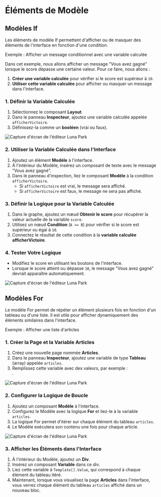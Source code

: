 <script setup lang="ts">
import {LogicType} from "@luna-park/logicnodes";

import Screen2 from '/assets/images/layout/templates/screen2.png';
import Screen3 from '/assets/images/layout/templates/screen3.png';
import Screen6 from '/assets/images/layout/templates/screen6.png';
</script>

# Éléments de Modèle

## Modèles If

Les éléments de modèle If permettent d'afficher ou de masquer des éléments de l'interface en fonction d'une condition.

Exemple : Afficher un message conditionnel avec une variable calculée

Dans cet exemple, nous allons afficher un message "Vous avez gagné" lorsque le score dépasse une certaine valeur. Pour ce faire, nous allons :

1. **Créer une variable calculée** pour vérifier si le score est supérieur à `10`.
2. **Utiliser cette variable calculée** pour afficher ou masquer un message dans l'interface.

### 1. Définir la Variable Calculée

1. Sélectionnez le composant **Layout**.
2. Dans le panneau **Inspecteur**, ajoutez une variable calculée appelée `afficherVictoire`.
3. Définissez-la comme un **booléen** (vrai ou faux).

![Capture d'écran de l'éditeur Luna Park](/assets/images/layout/templates/screen1.png)

### 2. Utiliser la Variable Calculée dans l'Interface

1. Ajoutez un élément **Modèle** à l'interface.
2. À l'intérieur du Modèle, insérez un composant de texte avec le message "Vous avez gagné".
3. Dans le panneau d'inspection, liez le composant **Modèle** à la condition `afficherVictoire`.
    - Si `afficherVictoire` est vrai, le message sera affiché.
    - Si `afficherVictoire` est faux, le message ne sera pas affiché.

<DImage
:src="Screen2"
alt="Screenshot of the Luna Park editor"
/>

### 3. Définir la Logique pour la Variable Calculée

1. Dans le graphe, ajoutez un nœud **Obtenir le score** pour récupérer la valeur actuelle de la variable `score`.
2. Utilisez un nœud **Condition** (`A >= B`) pour vérifier si le score est supérieur ou égal à `10`.
3. Connectez le résultat de cette condition à la **variable calculée afficherVictoire**.

<DImage
:src="Screen3"
alt="Screenshot of the Luna Park editor"
/>

### 4. Tester Votre Logique

- Modifiez le score en utilisant les boutons de l'interface.
- Lorsque le score atteint ou dépasse `10`, le message "Vous avez gagné" devrait apparaître automatiquement.

![Capture d'écran de l'éditeur Luna Park](/assets/images/layout/templates/gif1.gif)

## Modèles For

Le modèle For permet de répéter un élément plusieurs fois en fonction d'un tableau ou d'une liste. Il est utile pour afficher dynamiquement des éléments similaires dans l'interface.

Exemple : Afficher une liste d'articles

### 1. Créer la Page et la Variable Articles

1. Créez une nouvelle page nommée **Articles**.
2. Dans le panneau **Inspecteur**, ajoutez une variable de type **Tableau** (array) appelée `articles`.
3. Remplissez cette variable avec des valeurs, par exemple : <br/> <DSchemaValue :value='["sushi", "onigiri", "takoyaki", "tsukune"]'/>.

![Capture d'écran de l'éditeur Luna Park](/assets/images/layout/templates/screen4.png)

### 2. Configurer la Logique de Boucle

1. Ajoutez un composant **Modèle** à l'interface.
2. Configurez le Modèle avec la logique **For** et liez-le à la variable `articles`.
3. La logique For permet d'itérer sur chaque élément du tableau `articles`.
4. Le Modèle exécutera son contenu une fois pour chaque article.

![Capture d'écran de l'éditeur Luna Park](/assets/images/layout/templates/screen5.png)

### 3. Afficher les Éléments dans l'Interface

1. À l'intérieur du Modèle, ajoutez un **Div**.
2. Insérez un composant **Variable** dans ce div.
3. Liez cette variable à `Template[].Value`, qui correspond à chaque élément du tableau itéré.
4. Maintenant, lorsque vous visualisez la page **Articles** dans l'interface, vous verrez chaque élément du tableau `articles` affiché dans un nouveau bloc.

<DImage
:src="Screen6"
alt="Screenshot of the Luna Park editor"
/>
